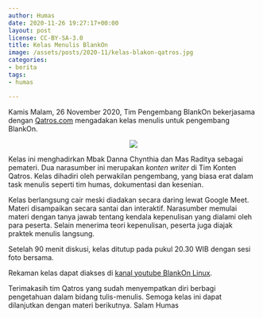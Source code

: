 ```yaml
---
author: Humas
date: 2020-11-26 19:27:17+00:00
layout: post
license: CC-BY-SA-3.0
title: Kelas Menulis BlankOn
image: /assets/posts/2020-11/kelas-blakon-qatros.jpg
categories:
- berita
tags:
- humas

---
```

Kamis Malam, 26 November 2020, Tim Pengembang BlankOn bekerjasama dengan [Qatros.com](https://qatros.com/) mengadakan kelas menulis untuk pengembang BlankOn.

<p align="center">   <img src="/assets/posts/2020-11/kelas-blakon-qatros.jpg"> </p>

Kelas ini menghadirkan Mbak Danna Chynthia dan Mas Raditya sebagai pemateri. Dua narasumber ini merupakan *konten writer* di Tim Konten Qatros. Kelas dihadiri oleh perwakilan pengembang, yang biasa erat dalam task menulis seperti tim humas, dokumentasi dan kesenian.

Kelas berlangsung cair meski diadakan secara daring lewat Google Meet. Materi disampaikan secara santai dan interaktif. Narasumber memulai materi dengan tanya jawab tentang kendala kepenulisan yang dialami oleh para peserta. Selain menerima teori kepenulisan, peserta juga diajak praktek menulis langsung.

Setelah 90 menit diskusi, kelas ditutup pada pukul 20.30  WIB dengan sesi foto bersama.

Rekaman kelas dapat diakses di [kanal youtube BlankOn Linux](https://www.youtube.com/watch?v=CcYWuSQ7PBI).

Terimakasih tim Qatros yang sudah menyempatkan diri berbagi pengetahuan dalam bidang tulis-menulis. Semoga kelas ini dapat dilanjutkan dengan materi berikutnya.
Salam
Humas
